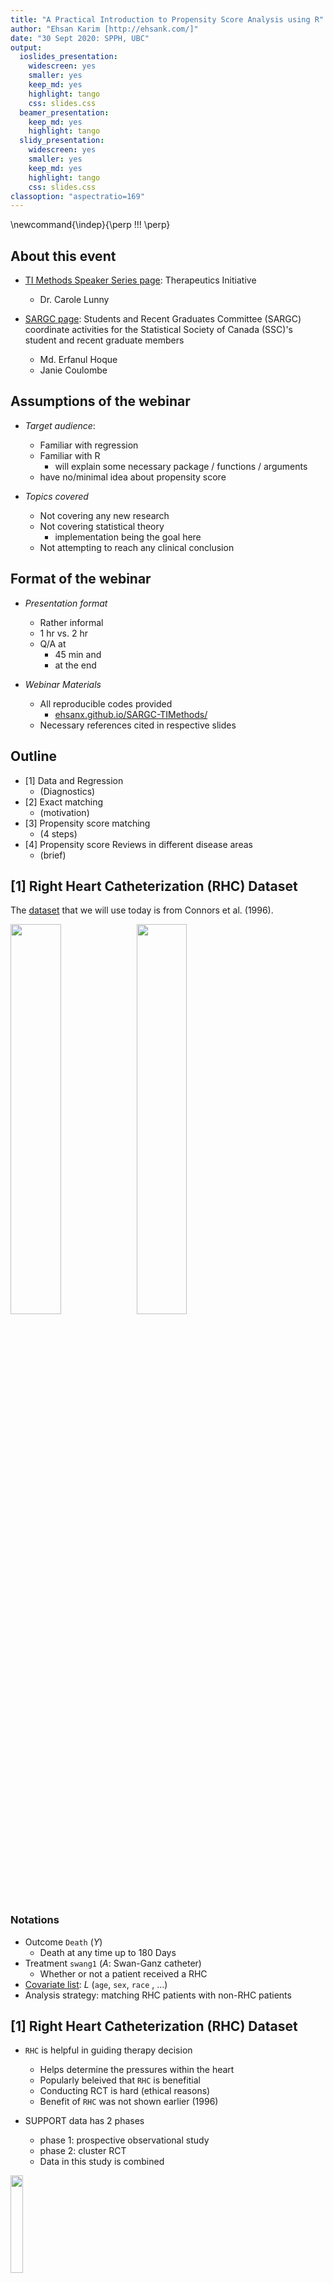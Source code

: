 ```yaml
---
title: "A Practical Introduction to Propensity Score Analysis using R"
author: "Ehsan Karim [http://ehsank.com/]"
date: "30 Sept 2020: SPPH, UBC"
output:
  ioslides_presentation:
    widescreen: yes
    smaller: yes
    keep_md: yes
    highlight: tango
    css: slides.css
  beamer_presentation: 
    keep_md: yes
    highlight: tango
  slidy_presentation: 
    widescreen: yes
    smaller: yes
    keep_md: yes
    highlight: tango
    css: slides.css
classoption: "aspectratio=169"    
---
```




\newcommand{\indep}{\perp \!\!\! \perp}

## About this event

- [TI Methods Speaker Series page](https://www.ti.ubc.ca/2020/08/06/sep-30-ti-methods-speaker-series-a-practical-introduction-to-propensity-score-analysis-using-r/): Therapeutics Initiative
    - Dr. Carole Lunny

- [SARGC page](https://ssc.ca/en/students-and-recent-graduates-committee-0): Students and Recent Graduates Committee (SARGC) coordinate activities for the Statistical Society of Canada (SSC)'s student and recent graduate members
    - Md. Erfanul Hoque
    - Janie Coulombe

## Assumptions of the webinar

- *Target audience*: 
  - Familiar with regression
  - Familiar with R
    - will explain some necessary package / functions / arguments
  - have no/minimal idea about propensity score

- *Topics covered*
  - Not covering any new research
  - Not covering statistical theory 
    - implementation being the goal here
  - Not attempting to reach any clinical conclusion

## Format of the webinar

- *Presentation format*
  - Rather informal
  - 1 hr vs. 2 hr
  - Q/A at 
    - 45 min and 
    - at the end

- *Webinar Materials*
  - All reproducible codes provided
    - [ehsanx.github.io/SARGC-TIMethods/](https://ehsanx.github.io/SARGC-TIMethods/)
  - Necessary references cited in respective slides

## Outline

- [1] Data and Regression 
  - (Diagnostics)
- [2] Exact matching 
  - (motivation)
- [3] Propensity score matching 
  - (4 steps)
- [4] Propensity score Reviews in different disease areas 
  - (brief)

## [1] Right Heart Catheterization (RHC) Dataset 

The [dataset](http://biostat.mc.vanderbilt.edu/wiki/pub/Main/DataSets/rhc.html) that we will use today is from Connors et al. (1996).

<img src="images/citeRHC.png" width="40%" /><img src="images/rhcvars.png" width="40%" />

### Notations

- Outcome `Death` ($Y$)
  - Death at any time up to 180 Days
- Treatment `swang1`  ($A$: Swan-Ganz catheter)
  - Whether or not a patient received a RHC
- [Covariate list](http://biostat.mc.vanderbilt.edu/wiki/pub/Main/DataSets/Crhc.html): $L$ (`age`, `sex`, `race` , $\ldots$)
- Analysis strategy: matching RHC patients with non-RHC patients


## [1] Right Heart Catheterization (RHC) Dataset 

- `RHC` is helpful in guiding therapy decision
  - Helps determine the pressures within the heart
  - Popularly beleived that `RHC` is benefitial
  - Conducting RCT is hard (ethical reasons)
  - Benefit of `RHC` was not shown earlier (1996)

- SUPPORT data has 2 phases
  - phase 1: prospective observational study
  - phase 2: cluster RCT
  - Data in this study is combined
  
<img src="images/RHC.png" width="20%" />

## [1] Load data



```r
# Load the cleaned up data. 
# Reproducible codes:
# https://ehsanx.github.io/SARGC-TIMethods/ 
analytic.data <- readRDS("data/RHC.Rds")
# Data size and number of variables 
dim(analytic.data)
```

```
## [1] 4767   23
```

```r
# variable names
names(analytic.data)
```

```
##  [1] "age"               "sex"               "race"             
##  [4] "Disease.category"  "DNR.status"        "APACHE.III.score" 
##  [7] "Pr.2mo.survival"   "No.of.comorbidity" "DASI.2wk.prior"   
## [10] "Temperature"       "Heart.rate"        "Blood.pressure"   
## [13] "Respiratory.rate"  "WBC.count"         "PaO2.by.FIO2"     
## [16] "PaCO2"             "pH"                "Creatinine"       
## [19] "Albumin"           "GComa.Score"       "RHC"              
## [22] "Death"             "ID"
```

## [1] Inspecting data: Crude


```r
require(tableone)
# 2 x 2 table
tab0 <- CreateTableOne(vars = "RHC",
               data = analytic.data, 
               strata = "Death")
print(tab0, showAllLevels = TRUE)
```

```
##          Stratified by Death
##           level  No           Yes          p      test
##   n              2013         2754                    
##   RHC (%) No RHC 1315 (65.3)  1268 (46.0)  <0.001     
##           RHC     698 (34.7)  1486 (54.0)
```

## [1] Inspecting data: Some baseline variables


```r
baselinevars <- c("age","sex", "race")
# Table 1
tab1 <- CreateTableOne(vars = baselinevars,
               data = analytic.data, 
               strata = "Death", includeNA = TRUE, 
               test = TRUE, smd = FALSE)
print(tab1, showAllLevels = FALSE, smd = FALSE)
```

```
##                   Stratified by Death
##                    No           Yes          p      test
##   n                2013         2754                    
##   age (%)                                    <0.001     
##      [-Inf,50)      713 (35.4)   400 (14.5)             
##      [50,60)        351 (17.4)   452 (16.4)             
##      [60,70)        426 (21.2)   789 (28.6)             
##      [70,80)        382 (19.0)   750 (27.2)             
##      [80, Inf)      141 ( 7.0)   363 (13.2)             
##   sex = Female (%)  919 (45.7)   865 (31.4)  <0.001     
##   race (%)                                    0.004     
##      white         1554 (77.2)  2225 (80.8)             
##      black          332 (16.5)   403 (14.6)             
##      other          127 ( 6.3)   126 ( 4.6)
```

## [1] Crude regression


```r
# adjust the exposure variable (primary interest)
fit0 <- glm(I(Death=="Yes")~RHC,
            family=binomial, data = analytic.data)
require(Publish)
publish(fit0)
```

```
##  Variable  Units OddsRatio       CI.95 p-value 
##       RHC No RHC       Ref                     
##              RHC      2.21 [1.96;2.49]  <1e-04
```

## [1] Adjusted regression


```r
# adjust the exposure variable + demographics
fit1 <- glm(I(Death=="Yes")~RHC + age + sex + race,
            family=binomial, data = analytic.data)
publish(fit1)
```

```
##  Variable     Units OddsRatio       CI.95     p-value 
##       RHC    No RHC       Ref                         
##                 RHC      2.71 [2.38;3.08]     < 1e-04 
##       age [-Inf,50)       Ref                         
##             [50,60)      3.56 [3.01;4.20]     < 1e-04 
##             [60,70)      0.74 [0.64;0.87]   0.0001274 
##             [70,80)      1.33 [1.15;1.54]     < 1e-04 
##           [80, Inf)      1.06 [0.93;1.21]   0.3633526 
##       sex      Male       Ref                         
##              Female      0.49 [0.43;0.56]     < 1e-04 
##      race     white       Ref                         
##               black      1.10 [0.93;1.31]   0.2666157 
##               other      0.97 [0.73;1.28]   0.8068800
```

## [1] Why adjust?

### Continuous outcome ($Y$)

- treated group $A=1$ (`RHC`)
- control group $A=0$ (`no RHC`)

Treatment effect = $E[Y|A=1]$ vs. $E[Y|A=0]$

- Would only work if 2 groups are comparable / exchangeable / ignorable treatment assignment
- Randomization with enough sample size is one 

### Binary outcome ($Y$)

Treatment effect = $prob[Y = 1|A=1]$ vs. $prob[Y=1|A=0]$

## [1] Why adjust?

In absence of randomization, 

$E[Y|A=1] - E[Y|A=0]$

includes

- Treatment effect
- Systematic differences in 2 groups (‘confounding’)
  - Doctors may prescribe tx more to frail and older age patients. 
  - In here, $L$ = age is a confounder.

## [1] Why adjust?

In absence of randomization, if age is a known issue

### Causal effect for young

- $E[Y|A=1, L =$ `younger age`$]$ - $E[Y|A=0, L =$ `younger age`$]$

### Causal effect for old

- $E[Y|A=1, L =$ `older age`$]$ - $E[Y|A=0, L =$ `older age`$]$

Conditional exchangeability; only works if $L$ is measured

## [1] Why adjust?



<img src="images/dag1.png" width="50%" />

THis was not a completely randomized data; some observational data was combined.

## [1] Adjusted regression (v2)


```r
# adjust the exposure variable + adjustment variables
baselinevars <- c("age","sex", "race","Disease.category", 
                  "DNR.status", "APACHE.III.score",
                  "Pr.2mo.survival","No.of.comorbidity",
                  "DASI.2wk.prior","Temperature",
                  "Heart.rate", "Blood.pressure",
                  "Respiratory.rate", "WBC.count",
                  "PaO2.by.FIO2","PaCO2","pH",
                  "Creatinine","Albumin","GComa.Score")
out.formula <- as.formula(paste("I(Death=='Yes')", "~", 
                               paste(baselinevars, 
                                     collapse = "+")))
out.formula
```

```
## I(Death == "Yes") ~ age + sex + race + Disease.category + DNR.status + 
##     APACHE.III.score + Pr.2mo.survival + No.of.comorbidity + 
##     DASI.2wk.prior + Temperature + Heart.rate + Blood.pressure + 
##     Respiratory.rate + WBC.count + PaO2.by.FIO2 + PaCO2 + pH + 
##     Creatinine + Albumin + GComa.Score
```

## [1] Adjusted regression (v2)


```r
fit2 <- glm(out.formula,
            family=binomial, data = analytic.data)
publish(fit2) 
```

```
##           Variable     Units OddsRatio       CI.95     p-value 
##                age [-Inf,50)       Ref                         
##                      [50,60)      1.54 [1.27;1.87]     < 1e-04 
##                      [60,70)      0.73 [0.62;0.87]   0.0002517 
##                      [70,80)      1.13 [0.97;1.32]   0.1142952 
##                    [80, Inf)      1.12 [0.97;1.29]   0.1117607 
##                sex      Male       Ref                         
##                       Female      0.48 [0.42;0.55]     < 1e-04 
##               race     white       Ref                         
##                        black      1.12 [0.93;1.36]   0.2314302 
##                        other      1.00 [0.74;1.35]   0.9881736 
##   Disease.category       ARF       Ref                         
##                          CHF      1.64 [1.24;2.16]   0.0004557 
##                         MOSF      1.06 [0.89;1.26]   0.4986705 
##                        Other      1.14 [0.93;1.41]   0.2070459 
##         DNR.status        No       Ref                         
##                          Yes      2.20 [1.67;2.89]     < 1e-04 
##   APACHE.III.score                1.01 [1.00;1.01]   0.0115427 
##    Pr.2mo.survival                0.01 [0.01;0.02]     < 1e-04 
##  No.of.comorbidity                1.20 [1.13;1.29]     < 1e-04 
##     DASI.2wk.prior                0.96 [0.94;0.97]     < 1e-04 
##        Temperature                0.94 [0.90;0.98]   0.0038857 
##         Heart.rate                1.00 [1.00;1.00]   0.0191355 
##     Blood.pressure                1.00 [1.00;1.00]   0.5000114 
##   Respiratory.rate                1.00 [0.99;1.00]   0.7569105 
##          WBC.count                1.01 [1.00;1.01]   0.0360557 
##       PaO2.by.FIO2                1.00 [1.00;1.00]   0.2173154 
##              PaCO2                0.99 [0.99;1.00]   0.0902647 
##                 pH                0.88 [0.39;1.94]   0.7433254 
##         Creatinine                1.03 [1.00;1.07]   0.0874115 
##            Albumin                0.98 [0.90;1.07]   0.6650240 
##        GComa.Score                1.00 [0.99;1.00]   0.0260942
```
## [1] Adjusted regression (v2)


```r
plot(fit2, which =1)
```

<img src="slidePS_files/figure-html/reg3bc1-1.png" width="50%" />

- curvilinear trends?
  - logistic regression IS curvilinear by nature
  
## [1] Adjusted regression (v2)


```r
plot(fit2, which =3)
```

<img src="slidePS_files/figure-html/reg3bc3-1.png" width="50%" />

- red line is approximately horizontal?
- points have approximately equal spread around the red line? 
  - more about detecting heteroscedasticity?
  
## [1] Adjusted regression (v2)


```r
plot(fit2, which =4)
```

<img src="slidePS_files/figure-html/reg3bc3jr-1.png" width="50%" />

-  Cook's D estimates the influence of data points

## [2] Alternate to Regression


How sure are you about the model-specification? 

- Interaction?
- Polynomial?

- Potential solution?
  - Exact Matching

## [2] Exact Matching: 2 variables


```r
var.comb <- do.call('paste0', 
                    analytic.data[, c('race', 'sex')])
length(table(var.comb))
```

```
## [1] 6
```

```r
table(var.comb)
```

```
## var.comb
## blackFemale   blackMale otherFemale   otherMale whiteFemale   whiteMale 
##         331         404         113         140        1340        2439
```

```r
table(analytic.data$RHC,var.comb)
```

```
##         var.comb
##          blackFemale blackMale otherFemale otherMale whiteFemale whiteMale
##   No RHC         161       239          50        61         667      1405
##   RHC            170       165          63        79         673      1034
```

## [2] Exact Matching: 2 variables


```r
require(MatchIt)
# exact match by sex and race
m.out = matchit (RHC=="RHC" ~ sex + race,
                 data = analytic.data, 
                 method = "exact") 
m.out$nn
```

```
##           Control Treated
## All          2583    2184
## Matched      2583    2184
## Unmatched       0       0
## Discarded       0       0
```

## [2] Exact Matching: 3 variables


```r
var.comb <- do.call('paste0', 
                    analytic.data[, c('race', 'sex', 'age')])
length(table(var.comb))
```

```
## [1] 30
```

```r
table(analytic.data$RHC,var.comb=="otherMale[80, Inf)")
```

```
##         
##          FALSE TRUE
##   No RHC  2580    3
##   RHC     2183    1
```

```r
table(analytic.data$RHC,var.comb=="otherFemale[80, Inf)")
```

```
##         
##          FALSE TRUE
##   No RHC  2581    2
##   RHC     2184    0
```

## [2] Exact Matching: 3 variables


```r
# exact match by age, sex and race
m.out = matchit (RHC=="RHC" ~ age + sex + race,
                 data = analytic.data, 
                 method = "exact") 
m.out$nn
```

```
##           Control Treated
## All          2583    2184
## Matched      2581    2184
## Unmatched       0       0
## Discarded       0       0
```

## [2] Exact Matching: 3 variables


```r
matched.data <- match.data(m.out)
dim(matched.data)
```

```
## [1] 4765   25
```

```r
nrow(analytic.data)-nrow(matched.data) # subjects deleted
```

```
## [1] 2
```

```r
# Not taking into account of matched sets
fit1m <- glm(I(Death=="Yes")~RHC, 
            family=binomial, data = matched.data)
publish(fit1m)
```

```
##  Variable  Units OddsRatio       CI.95 p-value 
##       RHC No RHC       Ref                     
##              RHC      2.21 [1.96;2.49]  <1e-04
```

## [2] Exact Matching: many categorical variables


```r
m.out = matchit (RHC=="RHC" ~ age + sex + race + 
                   Disease.category + DNR.status,
                 data = analytic.data, 
                 method = "exact") 
m.out$nn
```

```
##           Control Treated
## All          2583    2184
## Matched      2524    2150
## Unmatched       0       0
## Discarded       0       0
```

## [2] Exact Matching: many categorical variables


```r
matched.data <- match.data(m.out)
dim(matched.data)
```

```
## [1] 4674   25
```

```r
fit2m <- glm(I(Death=="Yes")~RHC,
            family=binomial, data = matched.data)
publish(fit2m)
```

```
##  Variable  Units OddsRatio       CI.95 p-value 
##       RHC No RHC       Ref                     
##              RHC      2.23 [1.98;2.51]  <1e-04
```

## [2] Exact Matching: including a continuous variable


```r
m.out = matchit (RHC=="RHC" ~ age + sex + race + 
                   Disease.category + DNR.status+ 
                   Heart.rate, # continuous
                 data = analytic.data, 
                 method = "exact") 
m.out$nn
```

```
##           Control Treated
## All          2583    2184
## Matched       929     947
## Unmatched       0       0
## Discarded       0       0
```

## [2] Exact Matching: including more continuous variables


```r
m.out = matchit (RHC=="RHC" ~ age + sex + race + 
                   Disease.category + DNR.status+ 
                   Heart.rate + Blood.pressure + 
                   Temperature, 
                 data = analytic.data, 
                 method = "exact") 
m.out$nn
```

```
##           Control Treated
## All          2583    2184
## Matched         3       3
## Unmatched       0       0
## Discarded       0       0
```

## [2] Exact Matching: including more continuous variables


```r
matched.data <- match.data(m.out)
dim(matched.data)
```

```
## [1]  6 25
```

```r
nrow(analytic.data)-nrow(matched.data) # subjects deleted
```

```
## [1] 4761
```

```r
fit3m <- glm(I(Death=="Yes")~RHC,
            family=binomial, data = matched.data)
publish(fit3m)
```

```
##  Variable  Units OddsRatio        CI.95 p-value 
##       RHC No RHC       Ref                      
##              RHC      1.00 [0.03;29.81]       1
```

## [3] Propensity Score 

### Defining Propensity score (PS)

  - Conditional Probability of getting treatment, given the observed covariates
  - Prob(treatment: `A` = 1 | baseline or pre-treatment covariates: `L`)
      - Prob(`RHC` = treated/RHC group | `age`, `sex`, `race`, etc.)
      - f(L) = Prob(A=1|L)


```r
baselinevars
```

```
##  [1] "age"               "sex"               "race"             
##  [4] "Disease.category"  "DNR.status"        "APACHE.III.score" 
##  [7] "Pr.2mo.survival"   "No.of.comorbidity" "DASI.2wk.prior"   
## [10] "Temperature"       "Heart.rate"        "Blood.pressure"   
## [13] "Respiratory.rate"  "WBC.count"         "PaO2.by.FIO2"     
## [16] "PaCO2"             "pH"                "Creatinine"       
## [19] "Albumin"           "GComa.Score"
```

## [3] Propensity Score 

<img src="images/citePS.png" width="50%" />

### Theoretical result

**Rosenbaum, Rubin (1983)** showed: 

- For potential outcomes $(Y^0, Y^1)$, if you have sufficient observed covariate list $L$ to reduce confounding (`strong ignoribility'):  $A$ being treatment assignment here: 
  - i.e., if $(Y^0, Y^1) \indep A | L$ (Note that is this NOT $Y \indep A | L$)

- then
  - $(Y^0, Y^1) \indep A | PS$ and 
  - $A \indep L | PS$

## [3] Propensity Score 

### Assumptions

- no unmeasured confounding
- positivity ($ 0 < PS < 1 $)
- well-defined treatment
- sufficient overlap
- model-specification

## [3] Propensity Score 

<img src="images/psvar.png" width="50%" /><img src="images/psdesign.png" width="50%" />

- Observed covariates are used to fix design
- Which covariates should be selected:
  - known to be a confounder (causes of `Death` and `RHC`)
  - known to be a cause of the outcome (risk factors of `Death`)
  - avoid known instruments or noise variables: **SE suffers**
  - mediating factors should be avoided (total effect = goal) 

- Stepwise (p-value or criterion based) not recommended
  - depending on sample size, different values can get selected
  - may select variables highly associated with $A$
- Don't look at the outcome (`Death`) in your data to select covariates

## [3] Propensity Score

Many ways to use propensity scores (PS) in the analysis

- **PS matching** [our focus today: intuitive!]
- PS weighting
- PS stratification
- PS used as a covariate

## [3] Propensity Score Matching

<img src="images/citeaustin.png" width="50%" />

### Propensity score matching has 4 steps

- Stage 1: exposure modelling: $PS = Prob(A=1|L)$
- Stage 2: Match by $PS$
- Stage 2: Assess balance and overlap ($PS$ and $L$)
- phase 4: outcome modelling: $Prob(Y=1|A=1)$


## [3] Propensity Score Matching

<img src="images/citeaustin0.png" width="50%" />

- Assessment of Balance in the whole data 
  - balance = similarity of the covariate distributions
  - $d$ or $SMD > 0.1$ can be considered as imbalance

<img src="images/d1.png" width="20%" />
<img src="images/d2.png" width="40%" />


```r
tab1e <- CreateTableOne(vars = baselinevars,
               data = analytic.data, strata = "RHC", 
               includeNA = TRUE, 
               test = FALSE, smd = TRUE)
```


## [3] Propensity Score Matching

```r
print(tab1e, smd = TRUE)
```

```
##                                Stratified by RHC
##                                 No RHC          RHC             SMD   
##   n                               2583            2184                
##   age (%)                                                        0.181
##      [-Inf,50)                     573 (22.2)      540 (24.7)         
##      [50,60)                       432 (16.7)      371 (17.0)         
##      [60,70)                       638 (24.7)      577 (26.4)         
##      [70,80)                       603 (23.3)      529 (24.2)         
##      [80, Inf)                     337 (13.0)      167 ( 7.6)         
##   sex = Female (%)                 878 (34.0)      906 (41.5)    0.155
##   race (%)                                                       0.098
##      white                        2072 (80.2)     1707 (78.2)         
##      black                         400 (15.5)      335 (15.3)         
##      other                         111 ( 4.3)      142 ( 6.5)         
##   Disease.category (%)                                           0.557
##      ARF                          1206 (46.7)      909 (41.6)         
##      CHF                           194 ( 7.5)      209 ( 9.6)         
##      MOSF                          515 (19.9)      858 (39.3)         
##      Other                         668 (25.9)      208 ( 9.5)         
##   DNR.status = Yes (%)             317 (12.3)      155 ( 7.1)    0.176
##   APACHE.III.score (mean (SD))   50.06 (18.28)   60.74 (20.27)   0.553
##   Pr.2mo.survival (mean (SD))     0.63 (0.18)     0.57 (0.20)    0.301
##   No.of.comorbidity (mean (SD))   1.51 (1.17)     1.48 (1.13)    0.022
##   DASI.2wk.prior (mean (SD))     20.72 (5.68)    20.70 (5.03)    0.003
##   Temperature (mean (SD))        37.66 (1.73)    37.59 (1.83)    0.035
##   Heart.rate (mean (SD))        112.29 (40.13)  118.93 (41.47)   0.163
##   Blood.pressure (mean (SD))     85.13 (38.54)   68.20 (34.24)   0.464
##   Respiratory.rate (mean (SD))   28.93 (13.69)   26.65 (14.17)   0.163
##   WBC.count (mean (SD))          15.29 (11.22)   16.27 (12.55)   0.082
##   PaO2.by.FIO2 (mean (SD))      236.55 (113.17) 192.43 (105.54)  0.403
##   PaCO2 (mean (SD))              40.13 (14.23)   36.79 (10.97)   0.263
##   pH (mean (SD))                  7.39 (0.11)     7.38 (0.11)    0.133
##   Creatinine (mean (SD))          1.94 (2.06)     2.47 (2.05)    0.260
##   Albumin (mean (SD))             3.18 (0.65)     2.98 (0.93)    0.251
##   GComa.Score (mean (SD))        20.53 (30.22)   18.97 (28.26)   0.053
```

## [3] Propensity Score Matching

### Step 1: PS estimation

Specify the propensity score model to estimate propensity scores, and fit the model


```r
ps.formula <- as.formula(paste("I(RHC == 'RHC')", "~", 
                paste(baselinevars, collapse = "+")))
ps.formula
```

```
## I(RHC == "RHC") ~ age + sex + race + Disease.category + DNR.status + 
##     APACHE.III.score + Pr.2mo.survival + No.of.comorbidity + 
##     DASI.2wk.prior + Temperature + Heart.rate + Blood.pressure + 
##     Respiratory.rate + WBC.count + PaO2.by.FIO2 + PaCO2 + pH + 
##     Creatinine + Albumin + GComa.Score
```
- Coef of PS model fit is not of concern 
- Model can be rich: to the extent that prediction is better
- But look for multi-collinearity issues
  - SE too high?


## [3] Propensity score Matching

While PS has balancing property, PS is unknown and needs to be estimated:


```r
# fit logistic regression to estimate propensity scores
PS.fit <- glm(ps.formula,family="binomial", 
              data=analytic.data)
# extract estimated propensity scores from the fit
analytic.data$PS <- predict(PS.fit, 
                            newdata = analytic.data, type="response")
```

- Other machine learning alternatives are possible to use instead of logistic regression.
  - tree based methods have better ability to detect non-linearity / non-additivity (model-specification aspect)
  - shrinkage methods - lasso / elastic net may better deal with multi-collinearity
  - ensemble learners / super learners were successfully used
  - shallow/deep learning!

## [3] Propensity score Matching

- Don't loose sight that better *balance* is the ultimate goal for propensity score
- Prediction of $A$ is just a means to that end (as true PS is unknown).
- May attract variables highly associated with $A$

<img src="images/citesuper0.png" width="50%" /><img src="images/citesuper.png" width="50%" /><img src="images/psalt.png" width="50%" /><img src="images/psml.png" width="50%" />

## [3] Propensity score Matching

### Step 1

```r
# summarize propensity scores
summary(analytic.data$PS)
```

```
##     Min.  1st Qu.   Median     Mean  3rd Qu.     Max. 
## 0.009182 0.268112 0.454924 0.458150 0.640362 0.975476
```

```r
# summarize propensity scores by exposure group
tapply(analytic.data$PS, analytic.data$RHC, summary)
```

```
## $`No RHC`
##     Min.  1st Qu.   Median     Mean  3rd Qu.     Max. 
## 0.009182 0.184909 0.330687 0.357838 0.504012 0.974095 
## 
## $RHC
##    Min. 1st Qu.  Median    Mean 3rd Qu.    Max. 
## 0.05156 0.42874 0.59400 0.57679 0.74044 0.97548
```

## [3] Propensity Score Matching

### Step 2: PS matching


```r
logitPS <-  -log(1/analytic.data$PS - 1) 
# logit of the propensity score
.2*sd(logitPS) # suggested in the literature
```

```
## [1] 0.2382708
```

```r
0.1*sd(logitPS) # we are using this
```

```
## [1] 0.1191354
```

```r
# choosing too strict PS has unintended consequences 
```
<img src="images/citecapiler.png" width="50%" /><img src="images/pscal.png" width="50%" />


## [3] Propensity Score Matching

### Step 2

Match using estimates propensity scores

- nearest-neighbor (NN) matching
- without replacement
- with caliper = .1*SD of logit of propensity score
- with 1:1 ratio (pair-matching)

<img src="images/nn.png" width="30%" />

## [3] Propensity Score Matching

### Step 2

Match using estimates propensity scores


```r
set.seed(123)
match.obj <- matchit(ps.formula, data = analytic.data,
                     distance = analytic.data$PS, 
                     method = "nearest", replace=FALSE,
                     caliper = .1*sd(logitPS), ratio = 1)
# see matchit function options here
# https://www.rdocumentation.org/packages/MatchIt/versions/1.0-1/topics/matchit
analytic.data$PS <- match.obj$distance
summary(match.obj$distance)
```

```
##     Min.  1st Qu.   Median     Mean  3rd Qu.     Max. 
## 0.009182 0.268112 0.454924 0.458150 0.640362 0.975476
```

## [3] Propensity Score Matching

### Step 2


```r
match.obj$nn
```

```
##           Control Treated
## All          2583    2184
## Matched      1519    1519
## Unmatched    1064     665
## Discarded       0       0
```

## [3] Propensity Score Matching

### Step 2

Step 1 and 2 can be done together by specifying `distance`


```r
match.obj <- matchit(ps.formula, data = analytic.data,
                     distance = 'logit', 
                     method = "nearest", 
                     replace=FALSE,
                     caliper = .1*sd(logitPS), 
                     ratio = 1)
analytic.data$PS <- match.obj$distance
summary(match.obj$distance)
```

```
##     Min.  1st Qu.   Median     Mean  3rd Qu.     Max. 
## 0.009182 0.268112 0.454924 0.458150 0.640362 0.975476
```
## [3] Propensity Score Matching

### Step 2: Taking a closer look at the matches


```r
# Ref: https://lists.gking.harvard.edu/pipermail/matchit/2013-October/000559.html
matches <- as.data.frame(match.obj$match.matrix)
colnames(matches)<-c("matched_unit")
matches$matched_unit<-as.numeric(
  as.character(matches$matched_unit))
matches$treated_unit<-as.numeric(rownames(matches))
matches.only<-matches[!is.na(matches$matched_unit),]
head(matches.only)
```

```
##    matched_unit treated_unit
## 5           438            5
## 10         2385           10
## 12         4177           12
## 13         4429           13
## 17         5228           17
## 22         1009           22
```

## [3] Propensity Score Matching

### Step 2: Taking a closer look at the matches (1st pair)


```r
analytic.data[analytic.data$ID %in% 
                as.numeric(matches.only[1,]),]
```

```
##           age  sex  race Disease.category DNR.status APACHE.III.score
## 5     [60,70) Male white             MOSF        Yes               72
## 438 [80, Inf) Male white              ARF        Yes               93
##     Pr.2mo.survival No.of.comorbidity DASI.2wk.prior Temperature Heart.rate
## 5        0.43699980                 0       21.05078    34.79688        125
## 438      0.01399994                 2       15.95312    34.89844          0
##     Blood.pressure Respiratory.rate WBC.count PaO2.by.FIO2 PaCO2       pH
## 5               65               27 29.699219     478.0000    17 7.229492
## 438             46                0  8.699219     138.0938    82 7.019531
##     Creatinine  Albumin GComa.Score    RHC Death  ID        PS
## 5     3.599609 3.500000          41    RHC   Yes   5 0.4213309
## 438   3.500000 2.799805         100 No RHC   Yes 438 0.4125774
```

## [3] Propensity Score Matching

### Step 2: Taking a closer look at the matches (2nd pair)


```r
analytic.data[analytic.data$ID %in% 
                as.numeric(matches.only[2,]),]
```

```
##            age    sex  race Disease.category DNR.status APACHE.III.score
## 10   [-Inf,50) Female white              ARF         No               48
## 2385   [70,80) Female white              ARF         No               36
##      Pr.2mo.survival No.of.comorbidity DASI.2wk.prior Temperature Heart.rate
## 10         0.6689453                 1       23.25781        38.5        141
## 2385       0.6219997                 1       18.35156        36.5        120
##      Blood.pressure Respiratory.rate WBC.count PaO2.by.FIO2 PaCO2       pH
## 10               73               40 20.597656      68.0000    30 7.349609
## 2385             67                9  3.199707     168.5625    34 7.429688
##      Creatinine Albumin GComa.Score    RHC Death   ID        PS
## 10     0.500000     2.5           0    RHC    No   10 0.6565211
## 2385   1.599854     3.5           0 No RHC    No 2385 0.6292985
```


## [3] Propensity score Matching

### Step 3: Assessing balance and overlap 

**Balance is more important than prediction**! 

- Criteria to assess success of step 2: PS estimation
  - better balance
  - better overlap [no extrapolation!]
  - PS = 0 or PS = 1 needs close inspection


```r
boxplot(PS ~ RHC=='RHC', data = analytic.data, 
        lwd = 2, ylab = 'PS')
stripchart(PS ~ RHC=='RHC', vertical = TRUE, 
           data = analytic.data, method = "jitter", 
           add = TRUE, pch = 20, col = 'blue')
```

<img src="slidePS_files/figure-html/ps3-1.png" width="30%" />

## [3] Propensity Score Matching

### Step 3

Vizualization


```r
plot(match.obj, type = "jitter")
```

<img src="slidePS_files/figure-html/ps8-1.png" width="50%" />

```
## [1] "To identify the units, use first mouse button; to stop, use second."
```

```
## integer(0)
```


## [3] Propensity Score Matching

### Step 3

Vizualization for assessing overlap issues


```r
plot(match.obj, type = "hist")
```

<img src="slidePS_files/figure-html/ps9-1.png" width="50%" />

## [3] Propensity Score Matching

### Step 3

Assessment of Balance: Better than regression diagnostics!


```r
matched.data <- match.data(match.obj)
tab1m <- CreateTableOne(vars = baselinevars,
               data = matched.data, strata = "RHC", 
               includeNA = TRUE, 
               test = TRUE, smd = TRUE)
```

Compare the similarity of baseline characteristics between treated and untreated subjects in a the propensity score-matched sample. 

- In this case, we will compare SMD < 0.1 or not. 
- In some literature, other generous values (0.25) are proposed.

<img src="images/citeaustin0.png" width="50%" /><img src="images/smdcut.png" width="50%" />

## [3] Propensity Score Matching

### Step 3


```r
print(tab1m, showAllLevels = FALSE, smd = TRUE, test = FALSE) 
```

```
##                                Stratified by RHC
##                                 No RHC          RHC             SMD   
##   n                               1519            1519                
##   age (%)                                                        0.042
##      [-Inf,50)                     367 (24.2)      365 (24.0)         
##      [50,60)                       255 (16.8)      272 (17.9)         
##      [60,70)                       385 (25.3)      395 (26.0)         
##      [70,80)                       368 (24.2)      351 (23.1)         
##      [80, Inf)                     144 ( 9.5)      136 ( 9.0)         
##   sex = Female (%)                 560 (36.9)      572 (37.7)    0.016
##   race (%)                                                       0.017
##      white                        1212 (79.8)     1212 (79.8)         
##      black                         229 (15.1)      234 (15.4)         
##      other                          78 ( 5.1)       73 ( 4.8)         
##   Disease.category (%)                                           0.043
##      ARF                           709 (46.7)      689 (45.4)         
##      CHF                           172 (11.3)      162 (10.7)         
##      MOSF                          452 (29.8)      479 (31.5)         
##      Other                         186 (12.2)      189 (12.4)         
##   DNR.status = Yes (%)             123 ( 8.1)      126 ( 8.3)    0.007
##   APACHE.III.score (mean (SD))   55.09 (18.55)   56.41 (19.33)   0.070
##   Pr.2mo.survival (mean (SD))     0.61 (0.19)     0.59 (0.19)    0.059
##   No.of.comorbidity (mean (SD))   1.53 (1.18)     1.52 (1.16)    0.005
##   DASI.2wk.prior (mean (SD))     20.75 (5.62)    20.75 (5.12)    0.001
##   Temperature (mean (SD))        37.67 (1.85)    37.65 (1.70)    0.010
##   Heart.rate (mean (SD))        115.75 (41.06)  115.73 (39.83)   0.001
##   Blood.pressure (mean (SD))     75.41 (36.03)   73.74 (35.75)   0.047
##   Respiratory.rate (mean (SD))   28.25 (13.69)   27.74 (14.13)   0.036
##   WBC.count (mean (SD))          15.93 (11.99)   15.76 (12.15)   0.014
##   PaO2.by.FIO2 (mean (SD))      214.17 (110.19) 210.06 (108.71)  0.038
##   PaCO2 (mean (SD))              37.57 (10.98)   37.47 (11.47)   0.009
##   pH (mean (SD))                  7.39 (0.11)     7.39 (0.11)    0.029
##   Creatinine (mean (SD))          2.24 (2.41)     2.28 (1.88)    0.019
##   Albumin (mean (SD))             3.07 (0.68)     3.05 (0.97)    0.029
##   GComa.Score (mean (SD))        18.50 (28.53)   18.68 (28.31)   0.006
```


## [3] Propensity Score Matching

### Step 3 

Possible to get p-values to check balance: but strongly discouraged

- P-value based balance assessment can be influenced by sample size

<img src="images/citeaustin.png" width="50%" />


```r
print(tab1m, showAllLevels = FALSE, smd = FALSE, test = TRUE) 
```

```
##                                Stratified by RHC
##                                 No RHC          RHC             p      test
##   n                               1519            1519                     
##   age (%)                                                        0.859     
##      [-Inf,50)                     367 (24.2)      365 (24.0)              
##      [50,60)                       255 (16.8)      272 (17.9)              
##      [60,70)                       385 (25.3)      395 (26.0)              
##      [70,80)                       368 (24.2)      351 (23.1)              
##      [80, Inf)                     144 ( 9.5)      136 ( 9.0)              
##   sex = Female (%)                 560 (36.9)      572 (37.7)    0.680     
##   race (%)                                                       0.896     
##      white                        1212 (79.8)     1212 (79.8)              
##      black                         229 (15.1)      234 (15.4)              
##      other                          78 ( 5.1)       73 ( 4.8)              
##   Disease.category (%)                                           0.707     
##      ARF                           709 (46.7)      689 (45.4)              
##      CHF                           172 (11.3)      162 (10.7)              
##      MOSF                          452 (29.8)      479 (31.5)              
##      Other                         186 (12.2)      189 (12.4)              
##   DNR.status = Yes (%)             123 ( 8.1)      126 ( 8.3)    0.895     
##   APACHE.III.score (mean (SD))   55.09 (18.55)   56.41 (19.33)   0.055     
##   Pr.2mo.survival (mean (SD))     0.61 (0.19)     0.59 (0.19)    0.102     
##   No.of.comorbidity (mean (SD))   1.53 (1.18)     1.52 (1.16)    0.889     
##   DASI.2wk.prior (mean (SD))     20.75 (5.62)    20.75 (5.12)    0.985     
##   Temperature (mean (SD))        37.67 (1.85)    37.65 (1.70)    0.786     
##   Heart.rate (mean (SD))        115.75 (41.06)  115.73 (39.83)   0.989     
##   Blood.pressure (mean (SD))     75.41 (36.03)   73.74 (35.75)   0.200     
##   Respiratory.rate (mean (SD))   28.25 (13.69)   27.74 (14.13)   0.315     
##   WBC.count (mean (SD))          15.93 (11.99)   15.76 (12.15)   0.703     
##   PaO2.by.FIO2 (mean (SD))      214.17 (110.19) 210.06 (108.71)  0.301     
##   PaCO2 (mean (SD))              37.57 (10.98)   37.47 (11.47)   0.801     
##   pH (mean (SD))                  7.39 (0.11)     7.39 (0.11)    0.425     
##   Creatinine (mean (SD))          2.24 (2.41)     2.28 (1.88)    0.593     
##   Albumin (mean (SD))             3.07 (0.68)     3.05 (0.97)    0.425     
##   GComa.Score (mean (SD))        18.50 (28.53)   18.68 (28.31)   0.868
```

## [3] Propensity Score Matching

### Step 3

Assessment of balance in the matched data


```r
smd.res <- ExtractSmd(tab1m)
t(round(smd.res,2))
```

```
##         age  sex race Disease.category DNR.status APACHE.III.score
## 1 vs 2 0.04 0.02 0.02             0.04       0.01             0.07
##        Pr.2mo.survival No.of.comorbidity DASI.2wk.prior Temperature Heart.rate
## 1 vs 2            0.06              0.01              0        0.01          0
##        Blood.pressure Respiratory.rate WBC.count PaO2.by.FIO2 PaCO2   pH
## 1 vs 2           0.05             0.04      0.01         0.04  0.01 0.03
##        Creatinine Albumin GComa.Score
## 1 vs 2       0.02    0.03        0.01
```

## [3] Propensity Score Matching

### Step 3: Variance ratio

- Variance ratios $\sim$ 1 means: 
 - equal variances in groups 
 - group balance
 - could vary from 1/2 to 2
 - other cut-points are suggested as well (0.8 to 1.2)

<img src="images/psbal.png" width="50%" /><img src="images/vr.png" width="50%" />

## [3] Propensity Score Matching

### Step 3: Variance ratio


```r
require(cobalt)
baltab.res <- bal.tab(x = match.obj, data = analytic.data, 
                      treat = analytic.data$RHC, 
                      disp.v.ratio = TRUE)
```

```
## Note: 's.d.denom' not specified; assuming pooled.
```

```r
baltab.res$Balance$V.Ratio.Adj
```

```
##  [1] 1.0990553        NA        NA        NA        NA        NA        NA
##  [8]        NA        NA        NA        NA        NA        NA        NA
## [15]        NA 1.0867497 0.9714495 0.9605864 0.8305596 0.8395535 0.9408913
## [22] 0.9841995 1.0655834 1.0262382 0.9733399 1.0919443 1.0916685 0.6100881
## [29] 2.0325397 0.9847091
```

## [3] Propensity Score Matching

### Step 4: Outcome modelling

- Some flexibility in choosing outcome model 
  - considered independent of exposure modelling
  - some propose double robust approach
  - adjusting imbalanced covariates only?

Estimate the effect of treatment on outcomes using propensity score-matched sample

```r
fit3 <- glm(I(Death=="Yes")~RHC,
            family=binomial, data = matched.data)
publish(fit3)
```

```
##  Variable  Units OddsRatio       CI.95 p-value 
##       RHC No RHC       Ref                     
##              RHC      2.08 [1.80;2.41]  <1e-04
```

## [3] Propensity Score Matching

### Step 4: Outcome modelling


```r
out.formula
```

```
## I(Death == "Yes") ~ age + sex + race + Disease.category + DNR.status + 
##     APACHE.III.score + Pr.2mo.survival + No.of.comorbidity + 
##     DASI.2wk.prior + Temperature + Heart.rate + Blood.pressure + 
##     Respiratory.rate + WBC.count + PaO2.by.FIO2 + PaCO2 + pH + 
##     Creatinine + Albumin + GComa.Score
```

```r
fit3b <- glm(out.formula,
            family=binomial, data = matched.data)
publish(fit3b)
```

```
##           Variable     Units OddsRatio       CI.95     p-value 
##                age [-Inf,50)       Ref                         
##                      [50,60)      1.62 [1.26;2.09]   0.0001639 
##                      [60,70)      0.76 [0.61;0.94]   0.0131863 
##                      [70,80)      1.14 [0.94;1.38]   0.1935493 
##                    [80, Inf)      1.26 [1.06;1.51]   0.0084480 
##                sex      Male       Ref                         
##                       Female      0.45 [0.38;0.54]     < 1e-04 
##               race     white       Ref                         
##                        black      1.13 [0.89;1.44]   0.3224165 
##                        other      0.87 [0.59;1.28]   0.4779060 
##   Disease.category       ARF       Ref                         
##                          CHF      1.47 [1.05;2.06]   0.0251017 
##                         MOSF      1.02 [0.83;1.26]   0.8354884 
##                        Other      1.28 [0.94;1.73]   0.1134749 
##         DNR.status        No       Ref                         
##                          Yes      2.51 [1.69;3.75]     < 1e-04 
##   APACHE.III.score                1.00 [1.00;1.01]   0.2170832 
##    Pr.2mo.survival                0.01 [0.00;0.01]     < 1e-04 
##  No.of.comorbidity                1.18 [1.09;1.28]     < 1e-04 
##     DASI.2wk.prior                0.95 [0.94;0.97]     < 1e-04 
##        Temperature                0.95 [0.90;1.00]   0.0594218 
##         Heart.rate                1.00 [1.00;1.00]   0.0802537 
##     Blood.pressure                1.00 [1.00;1.00]   0.3146312 
##   Respiratory.rate                1.00 [1.00;1.01]   0.3492897 
##          WBC.count                1.00 [0.99;1.01]   0.5707415 
##       PaO2.by.FIO2                1.00 [1.00;1.00]   0.0128897 
##              PaCO2                1.00 [0.99;1.01]   0.8801280 
##                 pH                0.92 [0.33;2.54]   0.8731477 
##         Creatinine                1.03 [0.98;1.08]   0.1897378 
##            Albumin                1.01 [0.91;1.13]   0.8175665 
##        GComa.Score                1.00 [0.99;1.00]   0.0123163
```


## [3] Propensity Score Matching

### Step 4: Other cosiderations for outcome model

The above analysis do not take matched pair into consideration while regressing. Literature proposes different strategies: 

- do not control for pairs / clusters 
  - use `glm` as is
- control for pairs / clusters
  - use `cluster` option or GEE or conditional logistic
- Bootstrap for matched pairfor WOR
  - may not be appropriate for WR

<img src="images/boot.png" width="50%" />

## [3] Propensity Score Matching

### Step 4

- The example compared `RHC` (a treated group; target) vs `No RHC` (untreated).
- Thc corresponding treatment effect estimate is known as
  - Average Treatment Effects on the Treated (ATT) 
- Other estimates from PS analysis are possible that compared the whole population
  - what if everyone treated vs. what if nobody was treated (ATE)

## [3] Propensity Score Matching

### Other matching algorithms

- Optimal
- genetic matching
- CEM
- variable ratio NN

## [3] Propensity Score Matching

- MatchIt
- Matching

Other useful packages

- cobalt
- twang

Outdated package

- nonrandom

## [4] Discipline-specific PS Systematic Reviews 

- Propensity score matching most popular
  - Cardiovascular / Infective endocarditis / Intensive care 
  - Critical care / anesthesiology / Sepsis / Psychology
  - Cancer / Multiple sclerosis 
- Not meta-analysis; but reviews of usage of PS methods in different disciplines
<img src="images/r1.png" width="30%" /><img src="images/r2.png" width="30%" /><img src="images/r3.png" width="30%" /><img src="images/r4.png" width="30%" /><img src="images/r5.png" width="30%" /><img src="images/r6.png" width="30%" /><img src="images/r7.png" width="30%" /><img src="images/r8.png" width="30%" /><img src="images/r9.png" width="30%" />

## [4] Discipline-specific PS Systematic Reviews 

### Reporting Guideline

- Be specific about population of interest
  - ATT vs. ATE
  - exclusion criteria
- Be specific about exposure
  - no multiple version of treatment
  - no interference
  - comparator
- Report clearly about missing data
  - how handled
- Why PS matching (or other approach) was selected?  
- Software

## [4] Discipline-specific PS Systematic Reviews 

### Reporting Guideline

- How variables selected
- Any important variables not measured
  - proxy
- Model selection
  - interaction or polynomials
  - logistic vs. machine learning
- Overlap vs. balance 
  - numeric and visual


<img src="images/books.png" width="30%" />

## [4] Discipline-specific PS Systematic Reviews 

### Reporting Guideline

- Reduction % of the matched data: main objection against this method!
- Residual imbalance
  - refit PS model
- Subgroup analysis
  - Refit within each group for matching
- Sensitivity analysis
  - unmeasured confounder / hdPS
  - any positivity issue? Deleting extremes has consequences!
    - ad-hoc methods: truncation / trimming: bias-variance trade-off

<img src="images/sub.png" width="50%" /><img src="images/hdps.png" width="50%" />

## Further Reading

<img src="images/book1.png" width="20%" />
<img src="images/book.png" width="50%" />

Companion site: [study.sagepub.com/leite](https://study.sagepub.com/leite)

## Thank you!

<center>
<font size="50">[ehsank.com/workshops/](https://ehsank.com/workshops/)</font>
</center>
